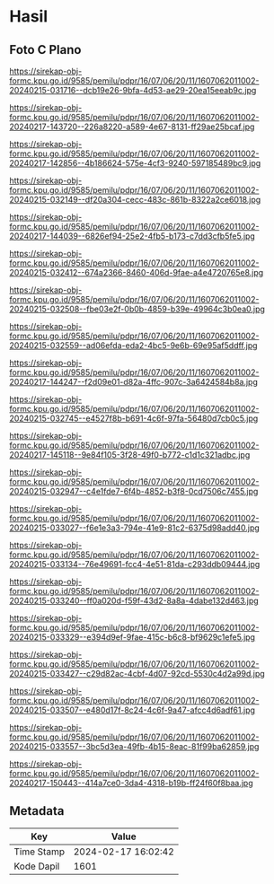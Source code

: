 # Hasil

## Foto C Plano

https://sirekap-obj-formc.kpu.go.id/9585/pemilu/pdpr/16/07/06/20/11/1607062011002-20240215-031716--dcb19e26-9bfa-4d53-ae29-20ea15eeab9c.jpg

https://sirekap-obj-formc.kpu.go.id/9585/pemilu/pdpr/16/07/06/20/11/1607062011002-20240217-143720--226a8220-a589-4e67-8131-ff29ae25bcaf.jpg

https://sirekap-obj-formc.kpu.go.id/9585/pemilu/pdpr/16/07/06/20/11/1607062011002-20240217-142856--4b186624-575e-4cf3-9240-597185489bc9.jpg

https://sirekap-obj-formc.kpu.go.id/9585/pemilu/pdpr/16/07/06/20/11/1607062011002-20240215-032149--df20a304-cecc-483c-861b-8322a2ce6018.jpg

https://sirekap-obj-formc.kpu.go.id/9585/pemilu/pdpr/16/07/06/20/11/1607062011002-20240217-144039--6826ef94-25e2-4fb5-b173-c7dd3cfb5fe5.jpg

https://sirekap-obj-formc.kpu.go.id/9585/pemilu/pdpr/16/07/06/20/11/1607062011002-20240215-032412--674a2366-8460-406d-9fae-a4e4720765e8.jpg

https://sirekap-obj-formc.kpu.go.id/9585/pemilu/pdpr/16/07/06/20/11/1607062011002-20240215-032508--fbe03e2f-0b0b-4859-b39e-49964c3b0ea0.jpg

https://sirekap-obj-formc.kpu.go.id/9585/pemilu/pdpr/16/07/06/20/11/1607062011002-20240215-032559--ad06efda-eda2-4bc5-9e6b-69e95af5ddff.jpg

https://sirekap-obj-formc.kpu.go.id/9585/pemilu/pdpr/16/07/06/20/11/1607062011002-20240217-144247--f2d09e01-d82a-4ffc-907c-3a6424584b8a.jpg

https://sirekap-obj-formc.kpu.go.id/9585/pemilu/pdpr/16/07/06/20/11/1607062011002-20240215-032745--e4527f8b-b691-4c6f-97fa-56480d7cb0c5.jpg

https://sirekap-obj-formc.kpu.go.id/9585/pemilu/pdpr/16/07/06/20/11/1607062011002-20240217-145118--9e84f105-3f28-49f0-b772-c1d1c321adbc.jpg

https://sirekap-obj-formc.kpu.go.id/9585/pemilu/pdpr/16/07/06/20/11/1607062011002-20240215-032947--c4e1fde7-6f4b-4852-b3f8-0cd7506c7455.jpg

https://sirekap-obj-formc.kpu.go.id/9585/pemilu/pdpr/16/07/06/20/11/1607062011002-20240215-033027--f6e1e3a3-794e-41e9-81c2-6375d98add40.jpg

https://sirekap-obj-formc.kpu.go.id/9585/pemilu/pdpr/16/07/06/20/11/1607062011002-20240215-033134--76e49691-fcc4-4e51-81da-c293ddb09444.jpg

https://sirekap-obj-formc.kpu.go.id/9585/pemilu/pdpr/16/07/06/20/11/1607062011002-20240215-033240--ff0a020d-f59f-43d2-8a8a-4dabe132d463.jpg

https://sirekap-obj-formc.kpu.go.id/9585/pemilu/pdpr/16/07/06/20/11/1607062011002-20240215-033329--e394d9ef-9fae-415c-b6c8-bf9629c1efe5.jpg

https://sirekap-obj-formc.kpu.go.id/9585/pemilu/pdpr/16/07/06/20/11/1607062011002-20240215-033427--c29d82ac-4cbf-4d07-92cd-5530c4d2a99d.jpg

https://sirekap-obj-formc.kpu.go.id/9585/pemilu/pdpr/16/07/06/20/11/1607062011002-20240215-033507--e480d17f-8c24-4c6f-9a47-afcc4d6adf61.jpg

https://sirekap-obj-formc.kpu.go.id/9585/pemilu/pdpr/16/07/06/20/11/1607062011002-20240215-033557--3bc5d3ea-49fb-4b15-8eac-81f99ba62859.jpg

https://sirekap-obj-formc.kpu.go.id/9585/pemilu/pdpr/16/07/06/20/11/1607062011002-20240217-150443--414a7ce0-3da4-4318-b19b-ff24f60f8baa.jpg


## Metadata

| Key        | Value               |
| ---------- | ------------------- |
| Time Stamp | 2024-02-17 16:02:42 |
| Kode Dapil | 1601                |



